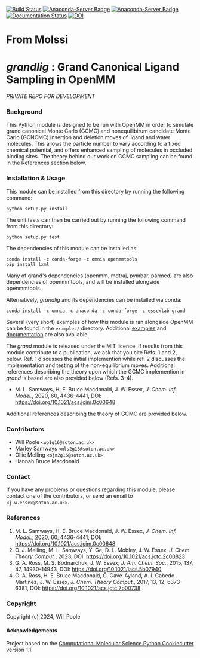 [![Build Status](https://travis-ci.org/essex-lab/grand.svg?branch=master)](https://travis-ci.org/essex-lab/grand)
[![Anaconda-Server Badge](https://anaconda.org/essexlab/grand/badges/version.svg)](https://anaconda.org/essexlab/grand)
[![Anaconda-Server Badge](https://anaconda.org/essexlab/grand/badges/downloads.svg)](https://anaconda.org/essexlab/grand)
[![Documentation Status](https://readthedocs.org/projects/grand/badge/?version=latest)](https://grand.readthedocs.io/en/latest/?badge=latest)
[![DOI](https://zenodo.org/badge/270705695.svg)](https://zenodo.org/badge/latestdoi/270705695)

# From Molssi
<!-- [//]: # (Badges)
[![GitHub Actions Build Status](https://github.com/REPLACE_WITH_OWNER_ACCOUNT/grandlig/workflows/CI/badge.svg)](https://github.com/REPLACE_WITH_OWNER_ACCOUNT/grandlig/actions?query=workflow%3ACI)
[![codecov](https://codecov.io/gh/REPLACE_WITH_OWNER_ACCOUNT/grandlig/branch/main/graph/badge.svg)](https://codecov.io/gh/REPLACE_WITH_OWNER_ACCOUNT/grandlig/branch/main) -->

# _grandlig_ : Grand Canonical Ligand Sampling in OpenMM

*PRIVATE REPO FOR DEVELOPMENT*

### Background

This Python module is designed to be run with OpenMM in order to simulate grand
canonical Monte Carlo (GCMC) and nonequilibirum candidate Monte Carlo (GCNCMC) insertion and deletion moves of ligand and water molecules.
This allows the particle number to vary according to a fixed chemical
potential, and offers enhanced sampling of molecules in occluded
binding sites.
The theory behind our work on GCMC sampling can be found in the References
section below.

### Installation & Usage

This module can be installed from this directory by running the following
command:

```commandline
python setup.py install
```

The unit tests can then be carried out by running the following command from
this directory:
```commandline
python setup.py test
```

The dependencies of this module can be installed as:

```commandline
conda install -c conda-forge -c omnia openmmtools
pip install lxml
```
Many of grand's dependencies (openmm, mdtraj, pymbar, parmed) are also dependencies of 
openmmtools, and will be installed alongside openmmtools.

Alternatively, _grandlig_ and its dependencies can be installed via conda:
```commandline
conda install -c omnia -c anaconda -c conda-forge -c essexlab grand
```

Several (very short) examples of how this module is ran alongside OpenMM can be found in
the `examples/` directory.
Additional [examples](https://github.com/essex-lab/grand-paper) and 
[documentation](https://grand.readthedocs.io/en/latest/) are also available.

The _grand_ module is released under the MIT licence. If results from this
module contribute to a publication, we ask that you cite Refs. 1 and 2, below.
Ref. 1 discusses the initial implemention while ref. 2 discusses the implementation
and testing of the non-equilibrium moves.
Additional references describing the theory upon which the GCMC implemention
in _grand_ is based are also provided below (Refs. 3-4).

- M. L. Samways, H. E. Bruce Macdonald, J. W. Essex, _J. Chem. Inf. Model._,
2020, 60, 4436-4441, DOI: https://doi.org/10.1021/acs.jcim.0c00648

Additional references describing the theory of GCMC are provided below.

### Contributors

- Will Poole `<wp1g16@soton.ac.uk>` 
- Marley Samways `<mls2g13@soton.ac.uk>`
- Ollie Melling `<ojm2g16@soton.ac.uk>`
- Hannah Bruce Macdonald

### Contact

If you have any problems or questions regarding this module, please contact
one of the contributors, or send an email to `<j.w.essex@soton.ac.uk>`.

### References

1. M. L. Samways, H. E. Bruce Macdonald, J. W. Essex, _J. Chem. Inf. Model._,
2020, 60, 4436-4441, DOI: https://doi.org/10.1021/acs.jcim.0c00648
2. O. J. Melling, M. L. Samways, Y. Ge, D. L. Mobley, J. W. Essex, _J. Chem. Theory Comput._, 2023,
DOI: https://doi.org/10.1021/acs.jctc.2c00823
3. G. A. Ross, M. S. Bodnarchuk, J. W. Essex, _J. Am. Chem. Soc._, 2015,
137, 47, 14930-14943, DOI: https://doi.org/10.1021/jacs.5b07940
4. G. A. Ross, H. E. Bruce Macdonald, C. Cave-Ayland, A. I. Cabedo
Martinez, J. W. Essex, _J. Chem. Theory Comput._, 2017, 13, 12, 6373-6381, DOI:
https://doi.org/10.1021/acs.jctc.7b00738


### Copyright

Copyright (c) 2024, Will Poole


#### Acknowledgements
 
Project based on the 
[Computational Molecular Science Python Cookiecutter](https://github.com/molssi/cookiecutter-cms) version 1.1.

